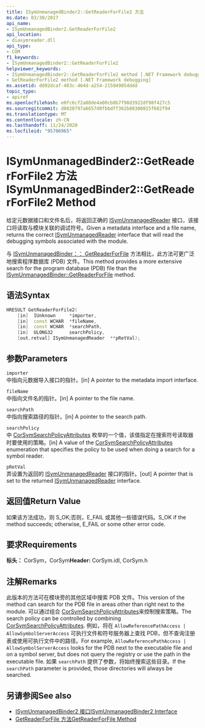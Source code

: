 ```yaml
---
title: ISymUnmanagedBinder2::GetReaderForFile2 方法
ms.date: 03/30/2017
api_name:
- ISymUnmanagedBinder2.GetReaderForFile2
api_location:
- diasymreader.dll
api_type:
- COM
f1_keywords:
- ISymUnmanagedBinder2::GetReaderForFile2
helpviewer_keywords:
- ISymUnmanagedBinder2::GetReaderForFile2 method [.NET Framework debugging]
- GetReaderForFile2 method [.NET Framework debugging]
ms.assetid: dd92dcaf-403c-464d-a254-21594985dddd
topic_type:
- apiref
ms.openlocfilehash: e0fc6cf2a08de4a00cb8b7f98d3922df98f427c5
ms.sourcegitcommit: d8020797a6657d0fbbdff362b80300815f682f94
ms.translationtype: MT
ms.contentlocale: zh-CN
ms.lasthandoff: 11/24/2020
ms.locfileid: "95706965"
---
```

# <a name="isymunmanagedbinder2getreaderforfile2-method"></a><span data-ttu-id="288a8-102">ISymUnmanagedBinder2::GetReaderForFile2 方法</span><span class="sxs-lookup"><span data-stu-id="288a8-102">ISymUnmanagedBinder2::GetReaderForFile2 Method</span></span>

<span data-ttu-id="288a8-103">给定元数据接口和文件名后，将返回正确的 [ISymUnmanagedReader](isymunmanagedreader-interface.md) 接口，该接口将读取与模块关联的调试符号。</span><span class="sxs-lookup"><span data-stu-id="288a8-103">Given a metadata interface and a file name, returns the correct [ISymUnmanagedReader](isymunmanagedreader-interface.md) interface that will read the debugging symbols associated with the module.</span></span>  
  
 <span data-ttu-id="288a8-104">与 [ISymUnmanagedBinder：： GetReaderForFile](isymunmanagedbinder-getreaderforfile-method.md) 方法相比，此方法可更广泛地搜索程序数据库 (PDB) 文件。</span><span class="sxs-lookup"><span data-stu-id="288a8-104">This method provides a more extensive search for the program database (PDB) file than the [ISymUnmanagedBinder::GetReaderForFile](isymunmanagedbinder-getreaderforfile-method.md) method.</span></span>  
  
## <a name="syntax"></a><span data-ttu-id="288a8-105">语法</span><span class="sxs-lookup"><span data-stu-id="288a8-105">Syntax</span></span>  
  
```cpp  
HRESULT GetReaderForFile2(  
    [in]  IUnknown     *importer,  
    [in]  const WCHAR  *fileName,  
    [in]  const WCHAR  *searchPath,  
    [in]  ULONG32      searchPolicy,  
    [out,retval] ISymUnmanagedReader  **pRetVal);  
```  
  
## <a name="parameters"></a><span data-ttu-id="288a8-106">参数</span><span class="sxs-lookup"><span data-stu-id="288a8-106">Parameters</span></span>  

 `importer`  
 <span data-ttu-id="288a8-107">中指向元数据导入接口的指针。</span><span class="sxs-lookup"><span data-stu-id="288a8-107">[in] A pointer to the metadata import interface.</span></span>  
  
 `fileName`  
 <span data-ttu-id="288a8-108">中指向文件名的指针。</span><span class="sxs-lookup"><span data-stu-id="288a8-108">[in] A pointer to the file name.</span></span>  
  
 `searchPath`  
 <span data-ttu-id="288a8-109">中指向搜索路径的指针。</span><span class="sxs-lookup"><span data-stu-id="288a8-109">[in] A pointer to the search path.</span></span>  
  
 `searchPolicy`  
 <span data-ttu-id="288a8-110">中 [CorSymSearchPolicyAttributes](corsymsearchpolicyattributes-enumeration.md) 枚举的一个值，该值指定在搜索符号读取器时要使用的策略。</span><span class="sxs-lookup"><span data-stu-id="288a8-110">[in] A value of the [CorSymSearchPolicyAttributes](corsymsearchpolicyattributes-enumeration.md) enumeration that specifies the policy to be used when doing a search for a symbol reader.</span></span>  
  
 `pRetVal`  
 <span data-ttu-id="288a8-111">弄设置为返回的 [ISymUnmanagedReader](isymunmanagedreader-interface.md) 接口的指针。</span><span class="sxs-lookup"><span data-stu-id="288a8-111">[out] A pointer that is set to the returned [ISymUnmanagedReader](isymunmanagedreader-interface.md) interface.</span></span>  
  
## <a name="return-value"></a><span data-ttu-id="288a8-112">返回值</span><span class="sxs-lookup"><span data-stu-id="288a8-112">Return Value</span></span>  

 <span data-ttu-id="288a8-113">如果该方法成功，则 S_OK;否则，E_FAIL 或其他一些错误代码。</span><span class="sxs-lookup"><span data-stu-id="288a8-113">S_OK if the method succeeds; otherwise, E_FAIL or some other error code.</span></span>  
  
## <a name="requirements"></a><span data-ttu-id="288a8-114">要求</span><span class="sxs-lookup"><span data-stu-id="288a8-114">Requirements</span></span>  

 <span data-ttu-id="288a8-115">**标头：** CorSym，CorSym</span><span class="sxs-lookup"><span data-stu-id="288a8-115">**Header:** CorSym.idl, CorSym.h</span></span>  
  
## <a name="remarks"></a><span data-ttu-id="288a8-116">注解</span><span class="sxs-lookup"><span data-stu-id="288a8-116">Remarks</span></span>  

 <span data-ttu-id="288a8-117">此版本的方法可在模块旁的其他区域中搜索 PDB 文件。</span><span class="sxs-lookup"><span data-stu-id="288a8-117">This version of the method can search for the PDB file in areas other than right next to the module.</span></span> <span data-ttu-id="288a8-118">可以通过组合 [CorSymSearchPolicyAttributes](corsymsearchpolicyattributes-enumeration.md)来控制搜索策略。</span><span class="sxs-lookup"><span data-stu-id="288a8-118">The search policy can be controlled by combining [CorSymSearchPolicyAttributes](corsymsearchpolicyattributes-enumeration.md).</span></span> <span data-ttu-id="288a8-119">例如，将在 `AllowReferencePathAccess | AllowSymbolServerAccess` 可执行文件和符号服务器上查找 PDB，但不查询注册表或使用可执行文件中的路径。</span><span class="sxs-lookup"><span data-stu-id="288a8-119">For example, `AllowReferencePathAccess | AllowSymbolServerAccess` looks for the PDB next to the executable file and on a symbol server, but does not query the registry or use the path in the executable file.</span></span> <span data-ttu-id="288a8-120">如果 `searchPath` 提供了参数，将始终搜索这些目录。</span><span class="sxs-lookup"><span data-stu-id="288a8-120">If the `searchPath` parameter is provided, those directories will always be searched.</span></span>  
  
## <a name="see-also"></a><span data-ttu-id="288a8-121">另请参阅</span><span class="sxs-lookup"><span data-stu-id="288a8-121">See also</span></span>

- [<span data-ttu-id="288a8-122">ISymUnmanagedBinder2 接口</span><span class="sxs-lookup"><span data-stu-id="288a8-122">ISymUnmanagedBinder2 Interface</span></span>](isymunmanagedbinder2-interface.md)
- [<span data-ttu-id="288a8-123">GetReaderForFile 方法</span><span class="sxs-lookup"><span data-stu-id="288a8-123">GetReaderForFile Method</span></span>](isymunmanagedbinder-getreaderforfile-method.md)
